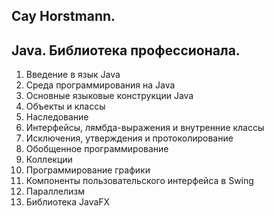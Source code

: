 ## Cay Horstmann. 
## Java. Библиотека профессионала.

1. Введение в язык Java 
2. Среда программирования на Java 
3. Основные языковые конструкции Java 
4. Объекты и классы 
5. Наследование
6. Интерфейсы, лямбда-выражения и внутренние классы 
7. Исключения, утверждения и протоколирование 
8. Обобщенное программирование 
9. Коллекции 
10. Программирование графики 
11. Компоненты пользовательского интерфейса в Swing
12. Параллелизм
13. Библиотека JavaFX 
